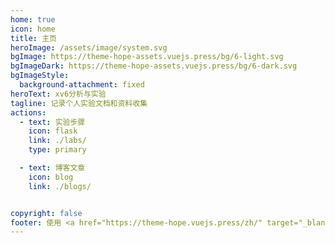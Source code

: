 ```yaml
---
home: true
icon: home
title: 主页
heroImage: /assets/image/system.svg
bgImage: https://theme-hope-assets.vuejs.press/bg/6-light.svg
bgImageDark: https://theme-hope-assets.vuejs.press/bg/6-dark.svg
bgImageStyle:
  background-attachment: fixed
heroText: xv6分析与实验
tagline: 记录个人实验文档和资料收集
actions:
  - text: 实验步骤
    icon: flask
    link: ./labs/
    type: primary

  - text: 博客文章
    icon: blog
    link: ./blogs/


copyright: false
footer: 使用 <a href="https://theme-hope.vuejs.press/zh/" target="_blank">VuePress Theme Hope</a> 主题 | MIT 协议, 版权所有 © 2019-present Mr.Hope
---
```


